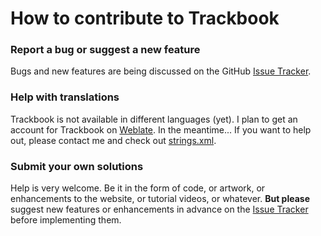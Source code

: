How to contribute to Trackbook
==============================

### Report a bug or suggest a new feature
Bugs and new features are being discussed on the GitHub [Issue Tracker](https://github.com/y20k/trackbook/issues). 

### Help with translations
Trackbook is not available in different languages (yet). I plan to get an account for Trackbook on [Weblate](https://hosted.weblate.org/). In the meantime... If you want to help out, please contact me and check out [strings.xml](https://github.com/y20k/trackbook/blob/master/app/src/main/res/values/strings.xml). 

### Submit your own solutions
Help is very welcome. Be it in the form of code, or artwork, or enhancements to the website, or tutorial videos, or whatever. 
**But please** suggest new features or enhancements in advance on the [Issue Tracker](https://github.com/y20k/trackbook/issues) before implementing them.
